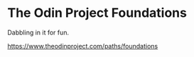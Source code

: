# The Odin Project Foundations

Dabbling in it for fun.

https://www.theodinproject.com/paths/foundations

